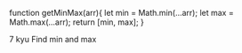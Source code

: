 function getMinMax(arr){
  let min = Math.min(...arr);
  let max = Math.max(...arr);
  return [min, max];
}

7 kyu
Find min and max
